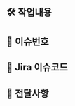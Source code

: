 ## 🛠️ 작업내용
<!-- 무엇을 변경하거나 추가했는지 설명해주세요. -->

## 📜 이슈번호
<!-- #이슈번호를 작성해주세요. -->

## 🔌 Jira 이슈코드
<!-- NB로 시작하는 Jira 이슈코드를 작성해주세요. -->

## 📢 전달사항
<!-- PR과 관련된 내용 공유 또는 리뷰어에 대한 요청사항을 작성해주세요. -->